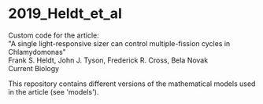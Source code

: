 # 2019_Heldt_et_al
Custom code for the article: <br>
"A single light-responsive sizer can control multiple-fission cycles in Chlamydomonas" <br>
Frank S. Heldt, John J. Tyson, Frederick R. Cross, Bela Novak <br>
Current Biology

This repository contains different versions of the mathematical models used in the article (see 'models').<br>
